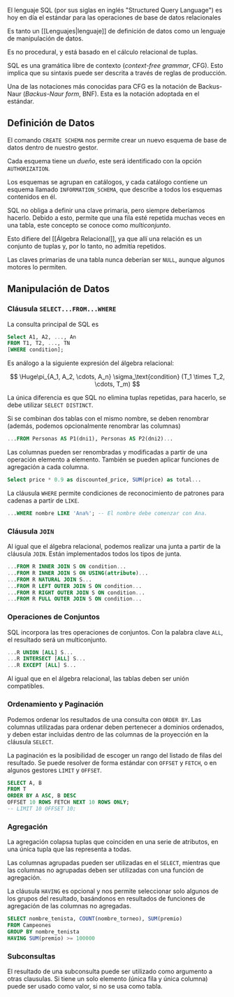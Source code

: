 El lenguaje SQL (por sus siglas en inglés "Structured Query Language") es hoy en día el estándar para las operaciones de base de datos relacionales

Es tanto un [[Lenguajes|lenguaje]] de definición de datos como un lenguaje de manipulación de datos.

Es no procedural, y está basado en el cálculo relacional de tuplas.

SQL es una gramática libre de contexto (*context-free grammar*, CFG). Esto implica que su sintaxis puede ser descrita a través de reglas de producción.

Una de las notaciones más conocidas para CFG es la notación de Backus-Naur (*Backus-Naur form*, BNF). Esta es la notación adoptada en el estándar.

## Definición de Datos

El comando `CREATE SCHEMA` nos permite crear un nuevo esquema de base de datos dentro de nuestro gestor.

Cada esquema tiene un *dueño*, este será identificado con la opción `AUTHORIZATION`.

Los esquemas se agrupan en catálogos, y cada catálogo contiene un esquema llamado `INFORMATION_SCHEMA`, que describe a todos los esquemas contenidos en él.

SQL no obliga a definir una clave primaria, pero siempre deberíamos hacerlo. Debido a esto, permite que una fila esté repetida muchas veces en una tabla, este concepto se conoce como *multiconjunto*.

Esto difiere del [[Álgebra Relacional]], ya que allí una relación es un conjunto de tuplas y, por lo tanto, no admitía repetidos.

Las claves primarias de una tabla nunca deberían ser `NULL`, aunque algunos motores lo permiten.

## Manipulación de Datos

### Cláusula `SELECT...FROM...WHERE`

La consulta principal de SQL es

```SQL
Select A1, A2, ..., An
FROM T1, T2, ..., TN
[WHERE condition];
```

Es análogo a la siguiente expresión del álgebra relacional:

$$
\Huge\pi_{A_1, A_2, \cdots, A_n} \sigma_\text{condition} (T_1 \times T_2, \cdots, T_m)
$$

La única diferencia es que SQL no elimina tuplas repetidas, para hacerlo, se debe utilizar `SELECT DISTINCT`.

Si se combinan dos tablas con el mismo nombre, se deben renombrar (además, podemos opcionalmente renombrar las columnas)

```SQL
...FROM Personas AS P1(dni1), Personas AS P2(dni2)...
```

Las columnas pueden ser renombradas y modificadas a partir de una operación elemento a elemento. También se pueden aplicar funciones de agregación a cada columna.

```SQL
Select price * 0.9 as discounted_price, SUM(price) as total...
```

La cláusula `WHERE` permite condiciones de reconocimiento de patrones para cadenas a partir de `LIKE`.

```SQL
...WHERE nombre LIKE 'Ana%'; -- El nombre debe comenzar con Ana.
```

### Cláusula `JOIN`

Al igual que el álgebra relacional, podemos realizar una junta a partir de la cláusula `JOIN`. Están implementados todos los tipos de junta.

```SQL
...FROM R INNER JOIN S ON condition...
...FROM R INNER JOIN S ON USING(attribute)...
...FROM R NATURAL JOIN S...
...FROM R LEFT OUTER JOIN S ON condition...
...FROM R RIGHT OUTER JOIN S ON condition...
...FROM R FULL OUTER JOIN S ON condition...
```

### Operaciones de Conjuntos

SQL incorpora las tres operaciones de conjuntos. Con la palabra clave `ALL`, el resultado será un multiconjunto.

```SQL
...R UNION [ALL] S...
...R INTERSECT [ALL] S...
...R EXCEPT [ALL] S...
```

Al igual que en el álgebra relacional, las tablas deben ser unión compatibles.

### Ordenamiento y Paginación

Podemos ordenar los resultados de una consulta con `ORDER BY`. Las columnas utilizadas para ordenar deben pertenecer a dominios ordenados, y deben estar incluidas dentro de las columnas de la proyección en la cláusula `SELECT`.

La paginación es la posibilidad de escoger un rango del listado de filas del resultado. Se puede resolver de forma estándar con `OFFSET` y `FETCH`, o en algunos gestores `LIMIT` y `OFFSET`.

```SQL
SELECT A, B
FROM T
ORDER BY A ASC, B DESC
OFFSET 10 ROWS FETCH NEXT 10 ROWS ONLY;
-- LIMIT 10 OFFSET 10;
```

### Agregación

La agregación colapsa tuplas que coinciden en una serie de atributos, en una única tupla que las representa a todas.

Las columnas agrupadas pueden ser utilizadas en el `SELECT`, mientras que las columnas no agrupadas deben ser utilizadas con una función de agregación.

La cláusula `HAVING` es opcional y nos permite seleccionar solo algunos de los grupos del resultado, basándonos en resultados de funciones de agregación de las columnas no agregadas.

```SQL
SELECT nombre_tenista, COUNT(nombre_torneo), SUM(premio)
FROM Campeones
GROUP BY nombre_tenista
HAVING SUM(premio) >= 100000
```

### Subconsultas

El resultado de una subconsulta puede ser utilizado como argumento a otras clausulas. Si tiene un solo elemento (única fila y única columna) puede ser usado como valor, si no se usa como tabla.
